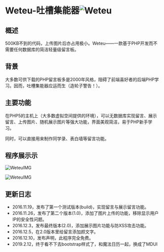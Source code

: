 # Weteu-吐槽集能器![Weteu](https://www.feking.cc/img/logo/clouds_128px_1165463_easyicon.net.png)


概述
-
500KB不到的代码，上传图片后亦占用极小。Weteu——一款基于PHP开发而不需要任何数据库的简洁轻量级留言板。

背景
-
大多数可供下载的PHP留言板多是2000年风格，阻碍了前端喜好者的后端PHP学习。因而，吐槽集能器应运而生（造轮子警告！）。

主要功能
-
在PHP5的主机上（大多数虚拟空间提供的环境），可以无数据库实现留言、展示留言、上传图片、随机展示图片等强大功能，界面美观简洁，易于PHP新手学习。

同时，可以直接用来制作同学录、表白墙等留言功能。

程序展示示
-
![WeteuIMG](https://www.feking.cc/img/app/weteu.jpg "吐槽集能器首页")

![WeteuIMG](https://www.feking.cc/img/app/weteu2.jpg "吐槽集能器上传页")

更新日志
-
- 2016.11.19，发布了第一个测试版本(build)，实现留言与展示留言功能。
- 2016.11.26，发布了第二个版本(1.0)，添加了图片上传的功能，移除显示用户IP的安全性问题。
- 2016.12.3，发布最终版本(2.0)，添加展示图片功能与防XSS攻击功能。
- 2016.12.5，在2.0版本里给留言添加颜文字。
- 2016.12.10，发布声明，此程序完全免费。
- 2019.2.12，终于看不下去bootstrap样式了，和魔法日历一起，换成了MDUI
